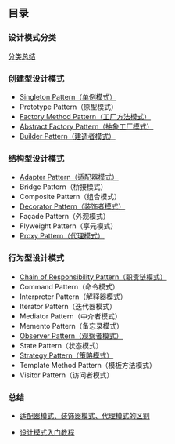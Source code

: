 ## 目录

### 设计模式分类

[分类总结](https://github.com/yueyuanyang/knowledge/blob/master/java/designPattern/content/part1.md)

### 创建型设计模式

- [Singleton Pattern（单例模式）](https://github.com/yueyuanyang/knowledge/blob/master/java/designPattern/content/part3.md)
- Prototype Pattern（原型模式）
- [Factory Method Pattern（工厂方法模式）](https://github.com/yueyuanyang/knowledge/blob/master/java/designPattern/content/part6.md)
- [Abstract Factory Pattern（抽象工厂模式）](https://github.com/yueyuanyang/knowledge/blob/master/java/designPattern/content/part6.md)
- [Builder Pattern（建造者模式）](https://github.com/yueyuanyang/knowledge/blob/master/java/designPattern/content/part2.md)

### 结构型设计模式

- [Adapter Pattern（适配器模式）](https://github.com/yueyuanyang/knowledge/blob/master/java/designPattern/content/part5.md) 
- Bridge Pattern（桥接模式）
- Composite Pattern（组合模式）
- [Decorator Pattern（装饰者模式）](https://github.com/yueyuanyang/knowledge/blob/master/java/designPattern/content/part8.md)
- Façade Pattern（外观模式）
- Flyweight Pattern（享元模式）
- [Proxy Pattern（代理模式）](https://github.com/yueyuanyang/knowledge/blob/master/java/designPattern/content/part7.md)   

### 行为型设计模式

- [Chain of Responsibility Pattern（职责链模式）](https://github.com/yueyuanyang/knowledge/blob/master/java/designPattern/content/part9.md)
- Command Pattern（命令模式）
- Interpreter Pattern（解释器模式）  
- Iterator Pattern（迭代器模式）
- Mediator Pattern（中介者模式）
- Memento Pattern（备忘录模式）
- [Observer Pattern（观察者模式）](https://github.com/yueyuanyang/knowledge/blob/master/java/designPattern/content/part10.md)
- State Pattern（状态模式）
- [Strategy Pattern（策略模式）](https://github.com/yueyuanyang/knowledge/blob/master/java/designPattern/content/part4.md)
- Template Method Pattern（模板方法模式）
- Visitor Pattern（访问者模式）

### 总结

- [适配器模式、装饰器模式、代理模式的区别](https://github.com/yueyuanyang/knowledge/blob/master/java/designPattern/summary/part1.md)

- [设计模式入门教程](http://www.runoob.com/design-pattern/builder-pattern.html)

